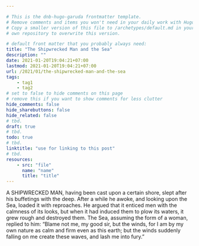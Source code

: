 ```yaml
---

# This is the dnb-hugo-garuda frontmatter template. 
# Remove comments and items you won't need in your daily work with Hugo.
# Copy a smaller version of this file to /archetypes/default.md in your
# own repository to overwrite this version.

# default front matter that you probably always need:
title: "The Shipwrecked Man and the Sea"
description: ""
date: 2021-01-20T19:04:21+07:00
lastmod: 2021-01-20T19:04:21+07:00
url: /2021/01/the-shipwrecked-man-and-the-sea
tags:
    - tag1
    - tag2
# set to false to hide comments on this page
# remove this if you want to show comments for less clutter
hide_comments: false
hide_sharebuttons: false
hide_related: false
# tbd.
draft: true
# tbd.
todo: true
# tbd.
linktitle: "use for linking to this post"
# tbd.
resources:
    - src: "file"
      name: "name"
      title: "title"
---
```

A SHIPWRECKED MAN, having been cast upon a certain shore, slept after his buffetings with the deep. After a while he awoke, and looking upon the Sea, loaded it with reproaches. He argued that it enticed men with the calmness of its looks, but when it had induced them to plow its waters, it grew rough and destroyed them. The Sea, assuming the form of a woman, replied to him: “Blame not me, my good sir, but the winds, for I am by my own nature as calm and firm even as this earth; but the winds suddenly falling on me create these waves, and lash me into fury.”
